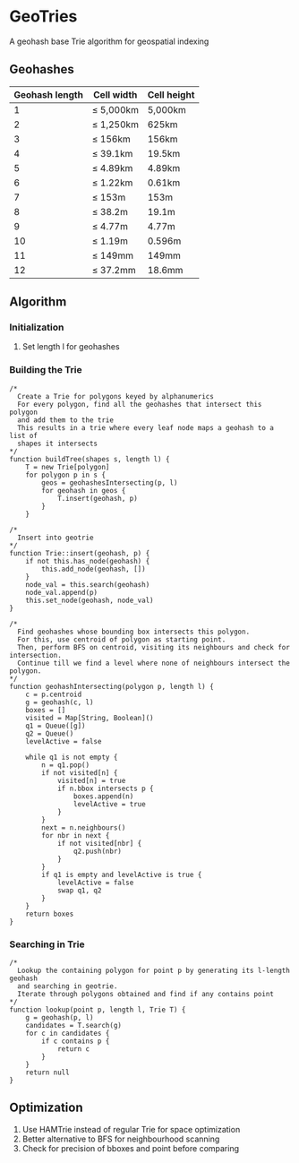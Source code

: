 # GeoTries
A geohash base Trie algorithm for geospatial indexing

## Geohashes

| Geohash length  | Cell width  | Cell height  |
|-----------------|-------------|--------------|
|       1         |	≤ 5,000km 	|	5,000km    |
|       2         |	≤ 1,250km 	|	625km      | 
|       3         |	≤ 156km 	|	156km      | 
|       4         |	≤ 39.1km 	|	19.5km     | 
|       5         |	≤ 4.89km 	|	4.89km     | 
|       6         |	≤ 1.22km 	|	0.61km     | 
|       7         |	≤ 153m 	    |	153m       | 
|       8         |	≤ 38.2m 	|	19.1m      |
|       9         |	≤ 4.77m 	|	4.77m      | 
|      10         |	≤ 1.19m 	|	0.596m     | 
|      11         |	≤ 149mm 	|	149mm      | 
|      12         |	≤ 37.2mm 	|	18.6mm     | 


## Algorithm

### Initialization

1. Set length l for geohashes

### Building the Trie

```
/*
  Create a Trie for polygons keyed by alphanumerics
  For every polygon, find all the geohashes that intersect this polygon
  and add them to the trie
  This results in a trie where every leaf node maps a geohash to a list of
  shapes it intersects
*/
function buildTree(shapes s, length l) {
    T = new Trie[polygon]
    for polygon p in s {
        geos = geohashesIntersecting(p, l)
        for geohash in geos {
            T.insert(geohash, p)
        }
    }

/*
  Insert into geotrie
*/
function Trie::insert(geohash, p) {
    if not this.has_node(geohash) {
        this.add_node(geohash, [])
    }
    node_val = this.search(geohash)
    node_val.append(p)
    this.set_node(geohash, node_val)
}

/*
  Find geohashes whose bounding box intersects this polygon.
  For this, use centroid of polygon as starting point.
  Then, perform BFS on centroid, visiting its neighbours and check for intersection.
  Continue till we find a level where none of neighbours intersect the polygon.  
*/
function geohashIntersecting(polygon p, length l) {
    c = p.centroid
    g = geohash(c, l)
    boxes = []
    visited = Map[String, Boolean]()
    q1 = Queue([g])
    q2 = Queue()
    levelActive = false

    while q1 is not empty {
        n = q1.pop()
        if not visited[n] {
            visited[n] = true
            if n.bbox intersects p {
                boxes.append(n)
                levelActive = true
            }
        }
        next = n.neighbours()
        for nbr in next {
            if not visited[nbr] {
                q2.push(nbr)
            }
        }
        if q1 is empty and levelActive is true {
            levelActive = false
            swap q1, q2
        }
    }
    return boxes
}

```


### Searching in Trie

```
/*
  Lookup the containing polygon for point p by generating its l-length geohash
  and searching in geotrie.
  Iterate through polygons obtained and find if any contains point
*/
function lookup(point p, length l, Trie T) {
    g = geohash(p, l)
    candidates = T.search(g)
    for c in candidates {
        if c contains p {
            return c
        }
    }
    return null
}
```


## Optimization

1. Use HAMTrie instead of regular Trie for space optimization
2. Better alternative to BFS for neighbourhood scanning
3. Check for precision of bboxes and point before comparing